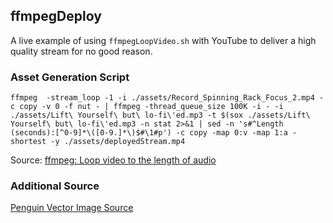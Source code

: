 ## ffmpegDeploy

A live example of using `ffmpegLoopVideo.sh` with YouTube to deliver a high quality stream for no good reason.

### Asset Generation Script

`ffmpeg  -stream_loop -1 -i ./assets/Record_Spinning_Rack_Focus_2.mp4 -c copy -v 0 -f nut - | ffmpeg -thread_queue_size 100K -i - -i ./assets/Lift\ Yourself\ but\ lo-fi\'ed.mp3 -t $(sox ./assets/Lift\ Yourself\ but\ lo-fi\'ed.mp3 -n stat 2>&1 | sed -n 's#^Length (seconds):[^0-9]*\([0-9.]*\)$#\1#p') -c copy -map 0:v -map 1:a -shortest -y ./assets/deployedStream.mp4`

Source: [ffmpeg: Loop video to the length of audio](https://video.stackexchange.com/a/23394)

### Additional Source

[Penguin Vector Image Source](https://4vector.com/free-vector/dancing-penguins-99210)
